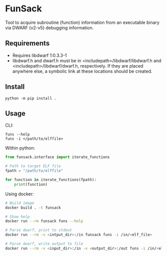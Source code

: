 # FunSack
Tool to acquire subroutine (function) information from an executable
binary via DWARF (v2-v5) debugging information.

## Requirements
- Requires libdwarf 1:0.3.3-1
- libdwarf.h and dwarf.h must be in \<includepath\>/libdwarf/libdwarf.h and
  \<includepath\>/libdwarf/dwarf.h, respectively. If they are placed anywhere else,
  a symbolic link at these locations should be created.

## Install
```
python -m pip install .
```

## Usage
CLI:
```
funs --help
funs -i </path/to/elffile>
```

Within python:
```python
from funsack.interface import iterate_functions

# Path to target ELF file
fpath = "/path/to/elffile"

for function in iterate_functions(fpath):
	print(function)
```

Using docker:
```bash
# Build image
docker build . -t funsack

# Show help
docker run --rm funsack funs --help

# Parse dwarf, print to stdout
docker run --rm -v <intput_dir>:/in funsack funs -i /in/<elf_file>

# Parse dwarf, write output to file
docker run --rm -v <input_dir>:/in -v <output_dir>:/out funs -i /in/<elf_file> -o /out/<jsonl_file>
```
